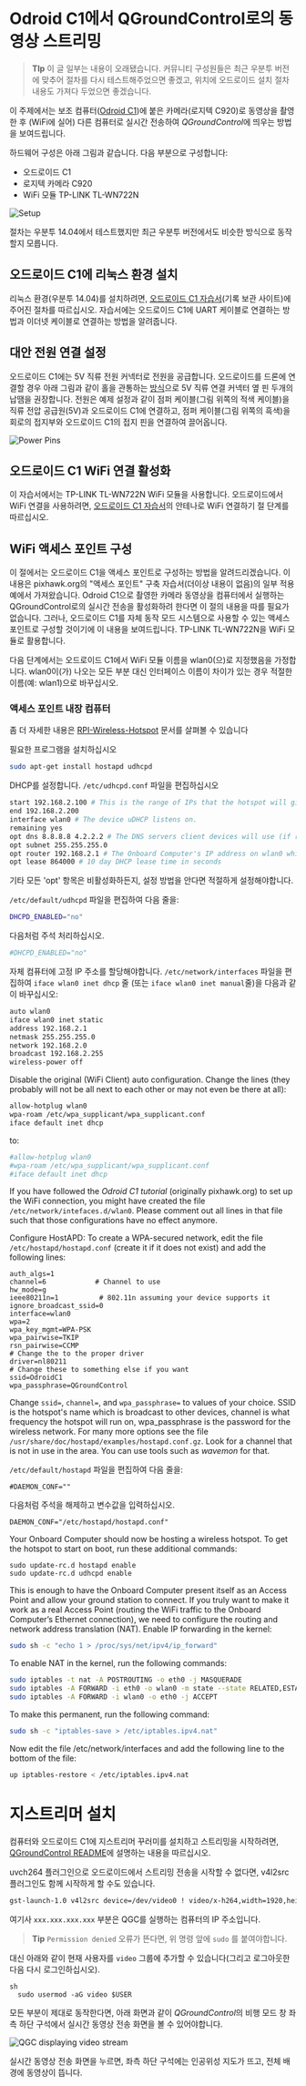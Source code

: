 # Odroid C1에서 QGroundControl로의 동영상 스트리밍

> **TIp** 이 글 일부는 내용이 오래됐습니다. 커뮤니티 구성원들은 최근 우분투 버전에 맞추어 절차를 다시 테스트해주었으면 좋겠고, 위치에 오드로이드 설치 절차 내용도 가져다 두었으면 좋겠습니다.

이 주제에서는 보조 컴퓨터([Odroid C1](https://magazine.odroid.com/wp-content/uploads/odroid-c1-user-manual.pdf))에 붙은 카메라(로지텍 C920)로 동영상을 촬영한 후 (WiFi에 실어) 다른 컴퓨터로 실시간 전송하여 *QGroundControl*에 띄우는 방법을 보여드립니다. 

하드웨어 구성은 아래 그림과 같습니다. 다음 부분으로 구성합니다:

* 오드로이드 C1
* 로지텍 카메라 C920
* WiFi 모듈 TP-LINK TL-WN722N

![Setup](../../assets/videostreaming/setup_whole.jpg)

절차는 우분투 14.04에서 테스트했지만 최근 우분투 버전에서도 비슷한 방식으로 동작할지 모릅니다.

## 오드로이드 C1에 리눅스 환경 설치

리눅스 환경(우분투 14.04)를 설치하려면, [오드로이드 C1 자습서](http://web.archive.org/web/20180617111122/http://pixhawk.org/peripherals/onboard_computers/odroid_c1)(기록 보관 사이트)에 주어진 절차를 따르십시오. 자습서에는 오드로이드 C1에 UART 케이블로 연결하는 방법과 이더넷 케이블로 연결하는 방법을 알려줍니다.

## 대안 전원 연결 설정

오드로이드 C1에는 5V 직류 전원 커넥터로 전원을 공급합니다. 오드로이드를 드론에 연결할 경우 아래 그림과 같이 홀을 관통하는 [방식](https://learn.sparkfun.com/tutorials/how-to-solder---through-hole-soldering)으로 5V 직류 연결 커넥터 옆 핀 두개의 납땜을 권장합니다. 전원은 예제 설정과 같이 점퍼 케이블(그림 위쪽의 적색 케이블)을 직류 전압 공급원(5V)과 오드로이드 C1에 연결하고, 점퍼 케이블(그림 위쪽의 흑색)을 회로의 접지부와 오드로이드 C1의 접지 핀을 연결하여 끌어옵니다.

![Power Pins](../../assets/videostreaming/power-pins.jpg)

## 오드로이드 C1 WiFi 연결 활성화

이 자습서에서는 TP-LINK TL-WN722N WiFi 모듈을 사용합니다. 오드로이드에서 WiFi 연결을 사용하려면, [오드로이드 C1 자습서](http://web.archive.org/web/20180617111122/http://pixhawk.org/peripherals/onboard_computers/odroid_c1)의 안테나로 WiFi 연결하기 절 단계를 따르십시오.

## WiFi 액세스 포인트 구성

이 절에서는 오드로이드 C1을 액세스 포인트로 구성하는 방법을 알려드리겠습니다. 이 내용은 pixhawk.org의 "액세스 포인트" 구축 자습서(더이상 내용이 없음)의 일부 적용 예에서 가져왔습니다. Odroid C1으로 촬영한 카메라 동영상을 컴퓨터에서 실행하는 QGroundControl로의 실시간 전송을 활성화하려 한다면 이 절의 내용을 따를 필요가 없습니다. 그러나, 오드로이드 C1를 자체 동작 모드 시스템으로 사용할 수 있는 액세스 포인트로 구성할 것이기에 이 내용을 보여드립니다. TP-LINK TL-WN722N을 WiFi 모듈로 활용합니다.

다음 단계에서는 오드로이드 C1에서 WiFi 모듈 이름을 wlan0(으)로 지정했음을 가정합니다. wlan0이(가) 나오는 모든 부분 대신 인터페이스 이름이 차이가 있는 경우 적절한 이름(예: wlan1)으로 바꾸십시오. 

### 액세스 포인트 내장 컴퓨터

좀 더 자세한 내용은 [RPI-Wireless-Hotspot](http://elinux.org/RPI-Wireless-Hotspot) 문서를 살펴볼 수 있습니다

필요한 프로그램을 설치하십시오

```bash
sudo apt-get install hostapd udhcpd
```

DHCP를 설정합니다. `/etc/udhcpd.conf` 파일을 편집하십시오

```bash
start 192.168.2.100 # This is the range of IPs that the hotspot will give to client devices.
end 192.168.2.200
interface wlan0 # The device uDHCP listens on.
remaining yes
opt dns 8.8.8.8 4.2.2.2 # The DNS servers client devices will use (if routing through the Ethernet link).
opt subnet 255.255.255.0
opt router 192.168.2.1 # The Onboard Computer's IP address on wlan0 which we will set up shortly.
opt lease 864000 # 10 day DHCP lease time in seconds
```

기타 모든 'opt' 항목은 비활성화하든지, 설정 방법을 안다면 적절하게 설정해야합니다.

`/etc/default/udhcpd` 파일을 편집하여 다음 줄을:

```bash
DHCPD_ENABLED="no"
```

다음처럼 주석 처리하십시오.

```bash
#DHCPD_ENABLED="no"
```

자체 컴퓨터에 고정 IP 주소를 할당해야합니다. `/etc/network/interfaces` 파일을 편집하여 `iface wlan0 inet dhcp` 줄 (또는 `iface wlan0 inet manual`줄)을 다음과 같이 바꾸십시오:

```sh
auto wlan0
iface wlan0 inet static
address 192.168.2.1
netmask 255.255.255.0
network 192.168.2.0
broadcast 192.168.2.255
wireless-power off
```

Disable the original (WiFi Client) auto configuration. Change the lines (they probably will not be all next to each other or may not even be there at all):

```sh
allow-hotplug wlan0
wpa-roam /etc/wpa_supplicant/wpa_supplicant.conf
iface default inet dhcp
```

to:

```sh
#allow-hotplug wlan0
#wpa-roam /etc/wpa_supplicant/wpa_supplicant.conf
#iface default inet dhcp
```

If you have followed the *Odroid C1 tutorial* (originally pixhawk.org) to set up the WiFi connection, you might have created the file `/etc/network/intefaces.d/wlan0`. Please comment out all lines in that file such that those configurations have no effect anymore.

Configure HostAPD: To create a WPA-secured network, edit the file `/etc/hostapd/hostapd.conf` (create it if it does not exist) and add the following lines:

    auth_algs=1
    channel=6            # Channel to use
    hw_mode=g
    ieee80211n=1          # 802.11n assuming your device supports it
    ignore_broadcast_ssid=0
    interface=wlan0
    wpa=2
    wpa_key_mgmt=WPA-PSK
    wpa_pairwise=TKIP
    rsn_pairwise=CCMP
    # Change the to the proper driver
    driver=nl80211
    # Change these to something else if you want
    ssid=OdroidC1
    wpa_passphrase=QGroundControl
    

Change `ssid=`, `channel=`, and `wpa_passphrase=` to values of your choice. SSID is the hotspot's name which is broadcast to other devices, channel is what frequency the hotspot will run on, wpa_passphrase is the password for the wireless network. For many more options see the file `/usr/share/doc/hostapd/examples/hostapd.conf.gz`. Look for a channel that is not in use in the area. You can use tools such as *wavemon* for that.

`/etc/default/hostapd` 파일을 편집하여 다음 줄을:

    #DAEMON_CONF=""
    

다음처럼 주석을 해제하고 변수값을 입력하십시오.

    DAEMON_CONF="/etc/hostapd/hostapd.conf"
    

Your Onboard Computer should now be hosting a wireless hotspot. To get the hotspot to start on boot, run these additional commands:

    sudo update-rc.d hostapd enable
    sudo update-rc.d udhcpd enable
    

This is enough to have the Onboard Computer present itself as an Access Point and allow your ground station to connect. If you truly want to make it work as a real Access Point (routing the WiFi traffic to the Onboard Computer’s Ethernet connection), we need to configure the routing and network address translation (NAT). Enable IP forwarding in the kernel:

```sh
sudo sh -c "echo 1 > /proc/sys/net/ipv4/ip_forward"
```

To enable NAT in the kernel, run the following commands:

```sh
sudo iptables -t nat -A POSTROUTING -o eth0 -j MASQUERADE
sudo iptables -A FORWARD -i eth0 -o wlan0 -m state --state RELATED,ESTABLISHED -j ACCEPT
sudo iptables -A FORWARD -i wlan0 -o eth0 -j ACCEPT
```

To make this permanent, run the following command:

```sh
sudo sh -c "iptables-save > /etc/iptables.ipv4.nat"
```

Now edit the file /etc/network/interfaces and add the following line to the bottom of the file:

```sh
up iptables-restore < /etc/iptables.ipv4.nat
```

# 지스트리머 설치

컴퓨터와 오드로이드 C1에 지스트리머 꾸러미를 설치하고 스트리밍을 시작하려면, [QGroundControl README](https://github.com/mavlink/qgroundcontrol/blob/master/src/VideoReceiver/README.md)에 설명하는 내용을 따르십시오.

uvch264 플러그인으로 오드로이드에서 스트리밍 전송을 시작할 수 없다면, v4l2src 플러그인도 함께 시작하게 할 수도 있습니다.

```sh
gst-launch-1.0 v4l2src device=/dev/video0 ! video/x-h264,width=1920,height=1080,framerate=24/1 ! h264parse ! rtph264pay ! udpsink host=xxx.xxx.xxx.xxx port=5000
```

여기사 `xxx.xxx.xxx.xxx` 부분은 QGC를 실행하는 컴퓨터의 IP 주소입니다.

> **Tip** `Permission denied` 오류가 뜬다면, 위 명령 앞에 `sudo` 를 붙여야합니다.

대신 아래와 같이 현재 사용자를 `video` 그룹에 추가할 수 있습니다(그리고 로그아웃한 다음 다시 로그인하십시오).

    sh
      sudo usermod -aG video $USER

모든 부분이 제대로 동작한다면, 아래 화면과 같이 *QGroundControl*의 비행 모드 창 좌측 하단 구석에서 실시간 동영상 전송 화면을 볼 수 있어야합니다.

![QGC displaying video stream](../../assets/videostreaming/qgc-screenshot.png)

실시간 동영상 전송 화면을 누르면, 좌측 하단 구석에는 인공위성 지도가 뜨고, 전체 배경에 동영상이 뜹니다.